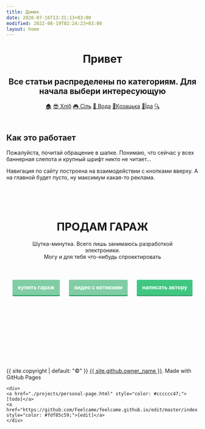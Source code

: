 ```yaml
---
title: Домик
date: 2020-07-16T13:31:13+03:00
modified: 2022-08-19T02:24:23+03:00
layout: home
---
```



<header class="page-header" role="banner" markdown="0">
<h1 class="project-name">Привет</h1>
<h2 class="project-tagline">Все статьи распределены по категориям. Для начала выбери интересующую</h2>
	<div id="nav">
		<a href="{{ '/index' | relative_url }}" title="Домой" class="btn not-mobile">🏠</a>
		<a href="{{ '/hard/' | relative_url }}" title="Железки" class="btn">😎 Хліб</a>
		<a href="{{ '/code/'   | relative_url }}" title="Программирование" class="btn">🎮 Сіль</a>
		<a href="{{ '/soft/' | relative_url }}" title="Софт" class="btn">💾 Вода</a>
		<a href="{{ '/projects/' | relative_url}}" title="Проекты" class="btn">💛Козацька</a>
		<a href="{{ '/life/' | relative_url}}" title="Лайфстайл" class="btn">💙Їда</a>
		<a href="{{ '/search'     | relative_url }}" title="Поиск" class="btn">🔍</a>
	</div>
</header>

<main id="content" class="main-content" role="main" markdown="1">

<style>
a.button7 {
  font-weight: 700;
  color: white;
  text-decoration: none;
  padding: .8em 1em calc(.8em + 3px);
  border-radius: 3px;
  background: rgb(64,199,129);
  box-shadow: 0 -3px rgb(53,167,110) inset;
  transition: 0.2s;
  line-height: 4;
  margin-left: 10px;
  margin-right: 10px;
} 
a.button7:hover { background: rgb(53, 167, 110); }
a.button7:active {
  background: rgb(33,147,90);
  box-shadow: 0 3px rgb(33,147,90) inset;
}
a.not_prefer{
  background: rgb(128 205 165);
}
</style>

## Как это работает

Пожалуйста, почитай обращение в шапке. 
Понимаю, что сейчас у всех баннерная 
слепота и крупный шрифт никто не читает...

Навигация по сайту построена на 
взаимодействии с кнопками вверху. 
А на главной будет пусто, ну максимум 
какая-то реклама.


<br>
<br>
<br>




<div style="text-align: center;">
	
<h1><strong>ПРОДАМ ГАРАЖ</strong></h1>

<div style="max-width: 416px; text-align: center;margin-right: auto; margin-left: auto;">
<p>
Шутка-минутка. Всего лишь занимаюсь разработкой электроники. <br>
Могу и для тебя что-нибудь спроектировать
</p>
</div>
	
<br>


<a href="/demo/64/?гараж.txt#0J/RgNC+0YHRgtC40YLQtSwg0LPQsNGA0LDQtiDRg9C20LUg0LrRgtC+LdGC0L4g0LrRg9C/0LjQuw" class="button7 not_prefer" title="мимо">купить&nbsp;гараж</a>
<a href="https://memcdn.t.me" class="button7 not_prefer" title="мяу">видео&nbsp;с&nbsp;котиками</a>
<a href="/about.html" class="button7" title="выбери меня">написать&nbsp;автору</a>

</div>

<br><br><br><br><br><br><br><br><br>





<footer class="site-footer" markdown="0">
	<span class="site-footer-owner">
	{{ site.copyright | default: "©" }}  <a href="/about">{{ site.github.owner_name }}</a>.
	</span>
	<span>
	Made with GitHub Pages
	<!-- <a href="{{ site.github.repository_url }}">GitHub Pages</a>-->
	</span>
	
	<div>
	<a href="./projects/personal-page.html" style="color: #cccccc47;">[todo]</a>
	<a href="https://github.com/Feelcame/feelcame.github.io/edit/master/index.md" style="color: #fdf85c59;">[edit]</a>
	</div>
	
<br><br><br><br><br>
</footer>


</main>

<script>
// переопределение всех внешних ссылок на открытие в новой вкладке
var links = document.links;
for (var i = 0, linksLength = links.length; i < linksLength; i++) {
	if (links[i].hostname != window.location.hostname) { links[i].target = '_blank'; }
}
</script>
